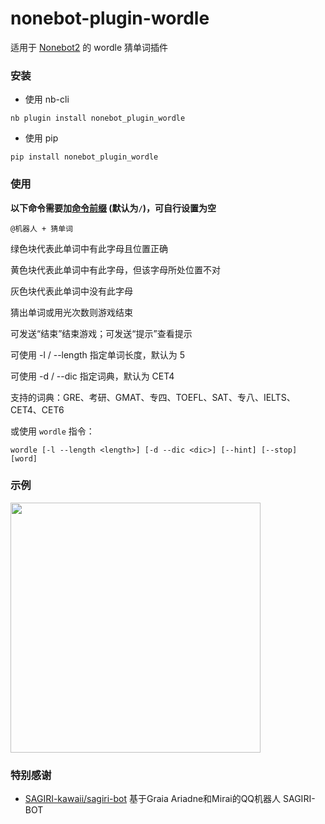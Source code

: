 # nonebot-plugin-wordle

适用于 [Nonebot2](https://github.com/nonebot/nonebot2) 的 wordle 猜单词插件


### 安装

- 使用 nb-cli

```
nb plugin install nonebot_plugin_wordle
```

- 使用 pip

```
pip install nonebot_plugin_wordle
```


### 使用

**以下命令需要加[命令前缀](https://v2.nonebot.dev/docs/api/config#Config-command_start) (默认为`/`)，可自行设置为空**

```
@机器人 + 猜单词
```

绿色块代表此单词中有此字母且位置正确

黄色块代表此单词中有此字母，但该字母所处位置不对

灰色块代表此单词中没有此字母

猜出单词或用光次数则游戏结束

可发送“结束”结束游戏；可发送“提示”查看提示

可使用 -l / --length 指定单词长度，默认为 5

可使用 -d / --dic 指定词典，默认为 CET4

支持的词典：GRE、考研、GMAT、专四、TOEFL、SAT、专八、IELTS、CET4、CET6


或使用 `wordle` 指令：

```
wordle [-l --length <length>] [-d --dic <dic>] [--hint] [--stop] [word]
```


### 示例

<div align="left">
  <img src="https://s2.loli.net/2022/03/25/nuNRBUgy8KsEjiW.png" width="400" />
</div>


### 特别感谢

- [SAGIRI-kawaii/sagiri-bot](https://github.com/SAGIRI-kawaii/sagiri-bot) 基于Graia Ariadne和Mirai的QQ机器人 SAGIRI-BOT
